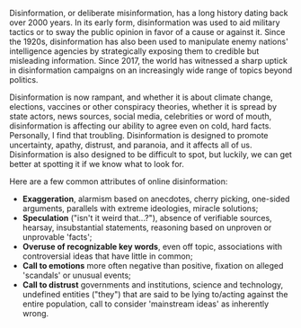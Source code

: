 Disinformation, or deliberate misinformation, has a long history dating back over 2000 years. In its early form, disinformation was used to aid military tactics or to sway the public opinion in favor of a cause or against it. Since the 1920s, disinformation has also been used to manipulate enemy nations' intelligence agencies by strategically exposing them to credible but misleading information. Since 2017, the world has witnessed a sharp uptick in disinformation campaigns on an increasingly wide range of topics beyond politics.

Disinformation is now rampant, and whether it is about climate change, elections, vaccines or other conspiracy theories, whether it is spread by state actors, news sources, social media, celebrities or word of mouth, disinformation is affecting our ability to agree even on cold, hard facts. Personally, I find that troubling. Disinformation is designed to promote uncertainty, apathy, distrust, and paranoia, and it affects all of us. Disinformation is also designed to be difficult to spot, but luckily, we can get better at spotting it if we know what to look for.

Here are a few common attributes of online disinformation:

-   **Exaggeration**, alarmism based on anecdotes, cherry picking, one-sided arguments, parallels with extreme ideologies, miracle solutions;
-   **Speculation** ("isn't it weird that...?"), absence of verifiable sources, hearsay, insubstantial statements, reasoning based on unproven or unprovable 'facts';
-   **Overuse of recognizable key words**, even off topic, associations with controversial ideas that have little in common;
-   **Call to emotions** more often negative than positive, fixation on alleged 'scandals' or unusual events;
-   **Call to distrust** governments and institutions, science and technology, undefined entities ("they") that are said to be lying to/acting against the entire population, call to consider 'mainstream ideas' as inherently wrong.
